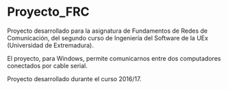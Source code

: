 # Proyecto_FRC
Proyecto desarrollado para la asignatura de Fundamentos de Redes de Comunicación, del segundo curso de Ingeniería del Software de la UEx (Universidad de Extremadura).

El proyecto, para Windows, permite comunicarnos entre dos computadores conectados por cable serial.

Proyecto desarrollado durante el curso 2016/17.
